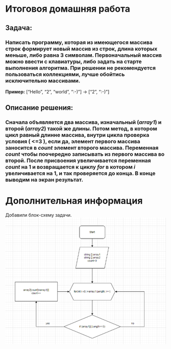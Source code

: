 # Итоговоя домашняя работа

## Задача: 
### Написать программу, которая из имеющегося массива строк формирует новый массив из строк, длина которых меньше, либо равна 3 символам. Первоначальный массив можно ввести с клавиатуры, либо задать на старте выполнения алгоритма. При решении не рекомендуется пользоваться коллекциями, лучше обойтись исключительно массивами.

**Пример:**  [“Hello”, “2”, “world”, “:-)”] → [“2”, “:-)”]

## Описание решения:
### Сначала объявляется два массива, изначальный (*array1*) и второй (*array2*) такой же длины. Потом метод, в котором цикл равный длинне массива, внутри цикла проверка условия ( <=3 ), если да, элемент первого массива заносится в *count* элемент второго массива. Переменная *count* чтобы поочередно записывать из первого массива во второй. После присвоения увеличивается переменная *count* на 1 и возвращается к циклу *for* в котором *i* увеличивается на 1, и так проверяется до конца. В конце выводим на экран результат.

# Дополнительная информация
Добавили блок-схему задачи.
![блок-схема](./shema/Схема.png)